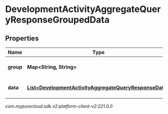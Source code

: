 # DevelopmentActivityAggregateQueryResponseGroupedData


## Properties

| Name | Type | Description | Notes |
| ------------ | ------------- | ------------- | ------------- |
| **group** | **Map&lt;String, String&gt;** | The group values for this data |  [optional] |
| **data** | [**List&lt;DevelopmentActivityAggregateQueryResponseData&gt;**](DevelopmentActivityAggregateQueryResponseData) | The metrics in this group |  [optional] |




_com.mypurecloud.sdk.v2:platform-client-v2:221.0.0_
